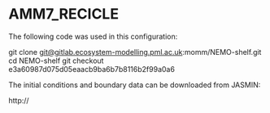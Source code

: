 # AMM7_RECICLE

The following code was used in this configuration:

git clone git@gitlab.ecosystem-modelling.pml.ac.uk:momm/NEMO-shelf.git
cd NEMO-shelf
git checkout e3a60987d075d05eaacb9ba6b7b8116b2f99a0a6

The initial conditions and boundary data can be downloaded from JASMIN:

http://
